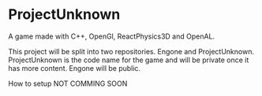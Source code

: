 # ProjectUnknown
A game made with C++, OpenGl, ReactPhysics3D and OpenAL.

This project will be split into two repositories.
Engone and ProjectUnknown. ProjectUnknown is the code name for the game and will be private
once it has more content. Engone will be public.

How to setup
NOT COMMING SOON
